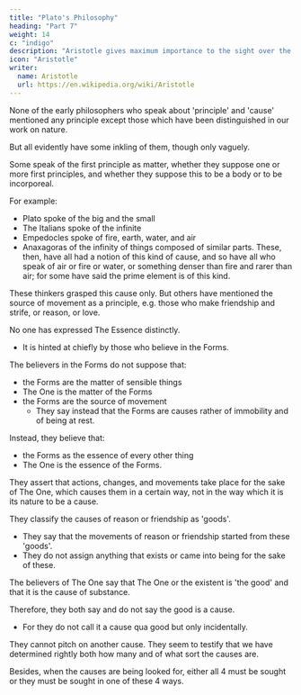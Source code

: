 ```yaml
---
title: "Plato's Philosophy"
heading: "Part 7"
weight: 14
c: "indigo"
description: "Aristotle gives maximum importance to the sight over the other senses"
icon: "Aristotle"
writer:
  name: Aristotle 
  url: https://en.wikipedia.org/wiki/Aristotle
---
```



None of the early philosophers who speak about 'principle' and 'cause' mentioned any principle except those which have been distinguished in our work on nature. 

But all evidently have some inkling of them, though only vaguely. 

Some speak of the first principle as matter, whether they suppose one or more first principles, and whether they suppose this to be a body or to be incorporeal. 

For example:
- Plato spoke of the big and the small
- The Italians spoke of the infinite
- Empedocles spoke of fire, earth, water, and air
- Anaxagoras of the infinity of things composed of similar parts. These, then, have all had a notion of this kind of cause, and so have all who speak of air or fire or water, or something denser than fire and rarer than air; for some have said the prime element is of this kind.

These thinkers grasped this cause only. But others have mentioned the source of movement as a principle, e.g. those who make friendship and strife, or reason, or love.

No one has expressed The Essence distinctly. 
- It is hinted at chiefly by those who believe in the Forms.

The believers in the Forms do not suppose that:
- the Forms are the matter of sensible things
- The One is the matter of the Forms
- the Forms are the source of movement 
  - They say instead that the Forms are causes rather of immobility and of being at rest. 

Instead, they believe that:
- the Forms as the essence of every other thing
- The One is the essence of the Forms.
 

They assert that actions, changes, and movements take place for the sake of The One, which causes them in a certain way, not in the way which it is its nature to be a cause.

They classify the causes of reason or friendship as 'goods'.
- They say that the movements of reason or friendship started from these 'goods'. 
- They do not assign anything that exists or came into being for the sake of these.

The believers of The One say that The One or the existent is 'the good' and that it is the cause of substance. 
<!-- , but not that substance either is or comes to be for the sake of this.  -->

Therefore, they both say and do not say the good is a cause. 
- For they do not call it a cause qua good but only incidentally.

They cannot pitch on another cause. They seem to testify that we have determined rightly both how many and of what sort the causes are. 

Besides, when the causes are being looked for, either all 4 must be sought or they must be sought in one of these 4 ways. 

<!-- Let us next discuss the possible difficulties with regard to the way in which each of these thinkers has spoken, and with regard to his situation relatively to the first principles.
 -->
